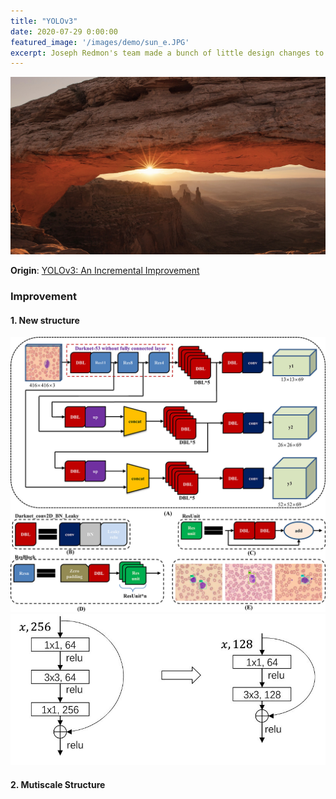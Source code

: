 ```yaml
---
title: "YOLOv3"
date: 2020-07-29 0:00:00
featured_image: '/images/demo/sun_e.JPG'
excerpt: Joseph Redmon's team made a bunch of little design changes to make it better
---
```


![image](/images/demo/sun_e.JPG)

**Origin**: [YOLOv3: An Incremental Improvement](https://pjreddie.com/media/files/papers/YOLOv3.pdf)

### Improvement
#### 1. New structure
<div class="gallery" data-columns="1">
	<img src="/images/Paper/YOLOv3/YOLOv3_Arch.jpg">
	<img src="/images/Paper/YOLOv3/new_structure.JPG">
</div>

#### 2. Mutiscale Structure
